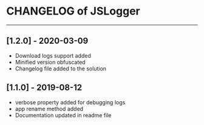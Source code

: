 # CHANGELOG of JSLogger

---


## [1.2.0] - 2020-03-09
-   Download logs support added
-   Minified version obfuscated 
-   Changelog file added to the solution


## [1.1.0] - 2019-08-12
-   verbose property added for debugging logs
-   app rename method added
-   Documentation updated in readme file
